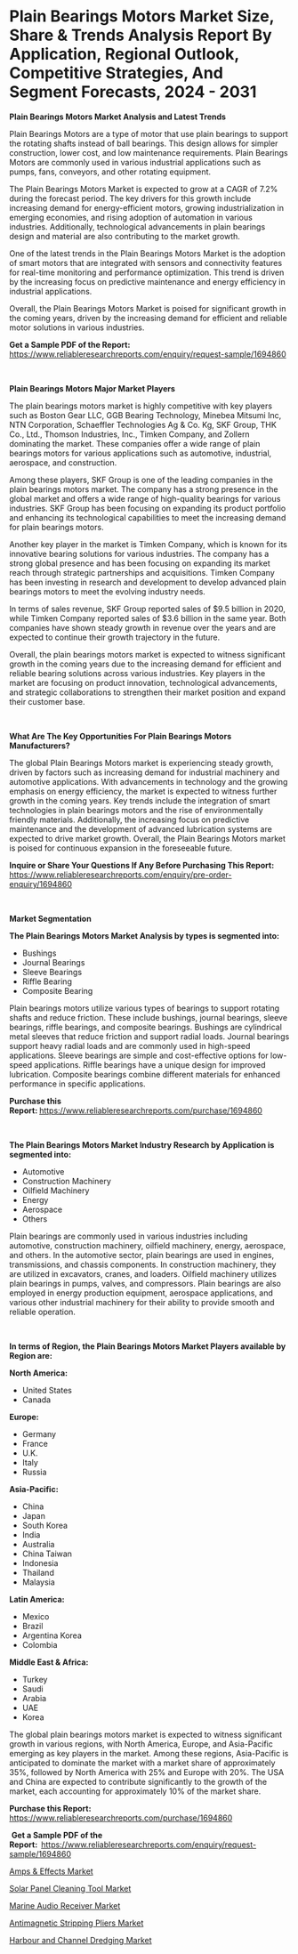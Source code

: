 <p><h1>Plain Bearings Motors Market Size, Share & Trends Analysis Report By Application, Regional Outlook, Competitive Strategies, And Segment Forecasts, 2024 - 2031</h1></p><p><strong>Plain Bearings Motors Market Analysis and Latest Trends</strong></p>
<p><p>Plain Bearings Motors are a type of motor that use plain bearings to support the rotating shafts instead of ball bearings. This design allows for simpler construction, lower cost, and low maintenance requirements. Plain Bearings Motors are commonly used in various industrial applications such as pumps, fans, conveyors, and other rotating equipment.</p><p>The Plain Bearings Motors Market is expected to grow at a CAGR of 7.2% during the forecast period. The key drivers for this growth include increasing demand for energy-efficient motors, growing industrialization in emerging economies, and rising adoption of automation in various industries. Additionally, technological advancements in plain bearings design and material are also contributing to the market growth.</p><p>One of the latest trends in the Plain Bearings Motors Market is the adoption of smart motors that are integrated with sensors and connectivity features for real-time monitoring and performance optimization. This trend is driven by the increasing focus on predictive maintenance and energy efficiency in industrial applications.</p><p>Overall, the Plain Bearings Motors Market is poised for significant growth in the coming years, driven by the increasing demand for efficient and reliable motor solutions in various industries.</p></p>
<p><strong>Get a Sample PDF of the Report:&nbsp;</strong> <a href="https://www.reliableresearchreports.com/enquiry/request-sample/1694860">https://www.reliableresearchreports.com/enquiry/request-sample/1694860</a></p>
<p>&nbsp;</p>
<p><strong>Plain Bearings Motors Major Market Players</strong></p>
<p><p>The plain bearings motors market is highly competitive with key players such as Boston Gear LLC, GGB Bearing Technology, Minebea Mitsumi Inc, NTN Corporation, Schaeffler Technologies Ag & Co. Kg, SKF Group, THK Co., Ltd., Thomson Industries, Inc., Timken Company, and Zollern dominating the market. These companies offer a wide range of plain bearings motors for various applications such as automotive, industrial, aerospace, and construction.</p><p>Among these players, SKF Group is one of the leading companies in the plain bearings motors market. The company has a strong presence in the global market and offers a wide range of high-quality bearings for various industries. SKF Group has been focusing on expanding its product portfolio and enhancing its technological capabilities to meet the increasing demand for plain bearings motors.</p><p>Another key player in the market is Timken Company, which is known for its innovative bearing solutions for various industries. The company has a strong global presence and has been focusing on expanding its market reach through strategic partnerships and acquisitions. Timken Company has been investing in research and development to develop advanced plain bearings motors to meet the evolving industry needs.</p><p>In terms of sales revenue, SKF Group reported sales of $9.5 billion in 2020, while Timken Company reported sales of $3.6 billion in the same year. Both companies have shown steady growth in revenue over the years and are expected to continue their growth trajectory in the future.</p><p>Overall, the plain bearings motors market is expected to witness significant growth in the coming years due to the increasing demand for efficient and reliable bearing solutions across various industries. Key players in the market are focusing on product innovation, technological advancements, and strategic collaborations to strengthen their market position and expand their customer base.</p></p>
<p>&nbsp;</p>
<p><strong>What Are The Key Opportunities For Plain Bearings Motors Manufacturers?</strong></p>
<p><p>The global Plain Bearings Motors market is experiencing steady growth, driven by factors such as increasing demand for industrial machinery and automotive applications. With advancements in technology and the growing emphasis on energy efficiency, the market is expected to witness further growth in the coming years. Key trends include the integration of smart technologies in plain bearings motors and the rise of environmentally friendly materials. Additionally, the increasing focus on predictive maintenance and the development of advanced lubrication systems are expected to drive market growth. Overall, the Plain Bearings Motors market is poised for continuous expansion in the foreseeable future.</p></p>
<p><strong>Inquire or Share Your Questions If Any Before Purchasing This Report:</strong> <a href="https://www.reliableresearchreports.com/enquiry/pre-order-enquiry/1694860">https://www.reliableresearchreports.com/enquiry/pre-order-enquiry/1694860</a></p>
<p>&nbsp;</p>
<p><strong>Market Segmentation</strong></p>
<p><strong>The Plain Bearings Motors Market Analysis by types is segmented into:</strong></p>
<p><ul><li>Bushings</li><li>Journal Bearings</li><li>Sleeve Bearings</li><li>Riffle Bearing</li><li>Composite Bearing</li></ul></p>
<p><p>Plain bearings motors utilize various types of bearings to support rotating shafts and reduce friction. These include bushings, journal bearings, sleeve bearings, riffle bearings, and composite bearings. Bushings are cylindrical metal sleeves that reduce friction and support radial loads. Journal bearings support heavy radial loads and are commonly used in high-speed applications. Sleeve bearings are simple and cost-effective options for low-speed applications. Riffle bearings have a unique design for improved lubrication. Composite bearings combine different materials for enhanced performance in specific applications.</p></p>
<p><strong>Purchase this Report:&nbsp;</strong><a href="https://www.reliableresearchreports.com/purchase/1694860">https://www.reliableresearchreports.com/purchase/1694860</a></p>
<p>&nbsp;</p>
<p><strong>The Plain Bearings Motors Market Industry Research by Application is segmented into:</strong></p>
<p><ul><li>Automotive</li><li>Construction Machinery</li><li>Oilfield Machinery</li><li>Energy</li><li>Aerospace</li><li>Others</li></ul></p>
<p><p>Plain bearings are commonly used in various industries including automotive, construction machinery, oilfield machinery, energy, aerospace, and others. In the automotive sector, plain bearings are used in engines, transmissions, and chassis components. In construction machinery, they are utilized in excavators, cranes, and loaders. Oilfield machinery utilizes plain bearings in pumps, valves, and compressors. Plain bearings are also employed in energy production equipment, aerospace applications, and various other industrial machinery for their ability to provide smooth and reliable operation.</p></p>
<p>&nbsp;</p>
<p><strong>In terms of Region, the Plain Bearings Motors Market Players available by Region are:</strong></p>
<p>
    <p> <strong> North America: </strong>
        <ul>
            <li>United States</li>
            <li>Canada</li>
        </ul>
        </p> 
    <p> <strong> Europe: </strong>
        <ul>
            <li>Germany</li>
            <li>France</li>
            <li>U.K.</li>
            <li>Italy</li>
            <li>Russia</li>
        </ul>
        </p> 
    <p> <strong> Asia-Pacific: </strong>
        <ul>
            <li>China</li>
            <li>Japan</li>
            <li>South Korea</li>
            <li>India</li>
            <li>Australia</li>
            <li>China Taiwan</li>
            <li>Indonesia</li>
            <li>Thailand</li>
            <li>Malaysia</li>
        </ul>
        </p> 
    <p> <strong> Latin America: </strong>
        <ul>
            <li>Mexico</li>
            <li>Brazil</li>
            <li>Argentina Korea</li>
            <li>Colombia</li>
        </ul>
        </p> 
    <p> <strong> Middle East & Africa: </strong>
        <ul>
            <li>Turkey</li>
            <li>Saudi</li>
            <li>Arabia</li>
            <li>UAE</li>
            <li>Korea</li>
        </ul>
    </p>
    </p>
<p><p>The global plain bearings motors market is expected to witness significant growth in various regions, with North America, Europe, and Asia-Pacific emerging as key players in the market. Among these regions, Asia-Pacific is anticipated to dominate the market with a market share of approximately 35%, followed by North America with 25% and Europe with 20%. The USA and China are expected to contribute significantly to the growth of the market, each accounting for approximately 10% of the market share.</p></p>
<p><strong>Purchase this Report: </strong><a href="https://www.reliableresearchreports.com/purchase/1694860">https://www.reliableresearchreports.com/purchase/1694860</a></p>
<p>&nbsp;<strong>Get a Sample PDF of the Report:&nbsp;&nbsp;</strong><a href="https://www.reliableresearchreports.com/enquiry/request-sample/1694860">https://www.reliableresearchreports.com/enquiry/request-sample/1694860</a></p>
<p><strong></strong></p>
<p><p><a href="https://github.com/CliffMedina6/Market-Research-Report-List-3/blob/main/amps-effects-market.md">Amps & Effects Market</a></p><p><a href="https://github.com/Sinjinluong3e0awx2m195k76/Market-Research-Report-List-1/blob/main/solar-panel-cleaning-tool-market.md">Solar Panel Cleaning Tool Market</a></p><p><a href="https://github.com/provorikovar/Market-Research-Report-List-3/blob/main/marine-audio-receiver-market.md">Marine Audio Receiver Market</a></p><p><a href="https://github.com/beatblasta/Market-Research-Report-List-2/blob/main/antimagnetic-stripping-pliers-market.md">Antimagnetic Stripping Pliers Market</a></p><p><a href="https://github.com/shotows/Market-Research-Report-List-1/blob/main/harbour-and-channel-dredging-market.md">Harbour and Channel Dredging Market</a></p></p>